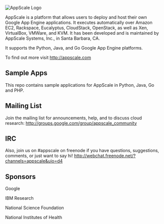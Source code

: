 ![AppScale Logo](http://www.appscale.com/img/logos/appscale-logo-349x83.jpg)

AppScale is a platform that allows users to deploy and host their 
own Google App Engine applications. It executes automatically over 
Amazon EC2, Rackspace, Eucalyptus, CloudStack, OpenStack, as well
as Xen, VirtualBox, VMWare, and KVM. It has been developed and 
is maintained by AppScale Systems, Inc., in Santa Barbara, CA. 

It supports the Python, Java, and Go
Google App Engine platforms.

To find out more visit http://appscale.com

## Sample Apps ##
This repo contains sample applications for AppScale in Python, Java, Go and PHP.

## Mailing List ##
Join the mailing list for announcements, help, and to discuss 
cloud research: http://groups.google.com/group/appscale_community

## IRC ##
Also, join us on #appscale on freenode if you have questions, suggestions, 
comments, or just want to say hi!
http://webchat.freenode.net/?channels=appscale&uio=d4

## Sponsors ##
Google

IBM Research

National Science Foundation

National Institutes of Health
